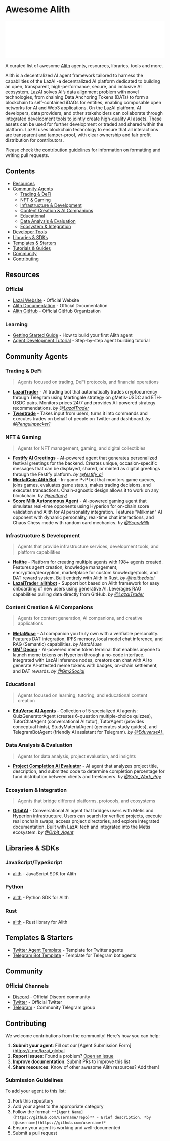 # Awesome Alith

![Alith Logo](assets/lazailogo.png)

A curated list of awesome [Alith](https://alith.lazai.network/docs) agents, resources, libraries, tools and more.

Alith is a decentralized AI agent framework tailored to harness the capabilities of the LazAI -a decentralized AI platform dedicated to building an open, transparent, high-performance, secure, and inclusive AI ecosystem. LazAI solves AI’s data alignment problem with novel technologies, from chaining Data Anchoring Tokens (DATs) to form a blockchain to self-contained iDAOs for entities, enabling composable open networks for AI and Web3 applications. On the LazAI platform, AI developers, data providers, and other stakeholders can collaborate through integrated development tools to jointly create high-quality AI assets. These assets can be used for further development or traded and shared within the platform. LazAI uses blockchain technology to ensure that all interactions are transparent and tamper-proof, with clear ownership and fair profit distribution for contributors.

Please check the [contribution guidelines](CONTRIBUTING.md) for information on formatting and writing pull requests.

## Contents

- [Resources](#resources)
- [Community Agents](#community-agents)
  - [Trading & DeFi](#trading--defi)
  - [NFT & Gaming](#nft--gaming)
  - [Infrastructure & Development](#infrastructure--development)
  - [Content Creation & AI Companions](#content-creation--ai-companions)
  - [Educational](#educational)
  - [Data Analysis & Evaluation](#data-analysis--evaluation)
  - [Ecosystem & Integration](#ecosystem--integration)
- [Developer Tools](#developer-tools)
- [Libraries & SDKs](#libraries--sdks)
- [Templates & Starters](#templates--starters)
- [Tutorials & Guides](#tutorials--guides)
- [Community](#community)
- [Contributing](#contributing)

## Resources

### Official
- [Lazai Website](https://lazai.network/) - Official Website
- [Alith Documentation](https://alith.lazai.network/docs) - Official Documentation
- [Alith GitHub](https://github.com/0xLazAI/alith) - Official GitHub Organization

### Learning
- [Getting Started Guide](https://alith.lazai.network/docs/get-started) - How to build your first Alith agent
- [Agent Development Tutorial](https://alith.lazai.network/docs/tutorials/twitter-agent) - Step-by-step agent building tutorial


## Community Agents

### Trading & DeFi
> Agents focused on trading, DeFi protocols, and financial operations

- **[LazaiTrader](https://github.com/SmartOnStuff/LazaiTrader)** - AI trading bot that automatically trades cryptocurrency through Telegram using Martingale strategy on gMetis-USDC and ETH-USDC pairs. Monitors prices 24/7 and provides AI-powered strategy recommendations. *by [@LazaiTrader](https://x.com/LazaiTrader)*
- **[Tweetrade](https://github.com/lazydevpro/tweetrade-bot)** - Takes input from users, turns it into commands and executes trades on behalf of people on Twitter and dashboard. *by [@Penguinpecker1](https://x.com/Penguinpecker1)*

### NFT & Gaming
> Agents for NFT management, gaming, and digital collectibles

- **[Festify AI Greetings](https://github.com/aliveevie/festify-ai-greetings)** - AI-powered agent that generates personalized festival greetings for the backend. Creates unique, occasion-specific messages that can be displayed, shared, or minted as digital greetings through the Festify platform. *by [@festify_ai](https://x.com/festify_ai)*
- **[MortalCoin Alith Bot](https://github.com/MortalCoin/mortalcoin_alith_bot)** - In-game PvP bot that monitors game queues, joins games, evaluates game status, makes trading decisions, and executes transactions. Chain-agnostic design allows it to work on any blockchain. *by [@realtonyl](https://t.me/realtonyl)*
- **[Score Milk Autonomous Agent](https://github.com/Score-Milk/sm-autonomous-agent)** - AI-powered gaming agent that simulates real-time opponents using Hyperion for on-chain score validation and Alith for AI personality integration. Features "Milkman" AI opponent with dynamic personality, real-time chat interactions, and Chaos Chess mode with random card mechanics. *by [@ScoreMilk](https://x.com/ScoreMilk)*

### Infrastructure & Development
> Agents that provide infrastructure services, development tools, and platform capabilities

- **[Haithe](https://github.com/haithedotai/core)** - Platform for creating multiple agents with 198+ agents created. Features agent creation, knowledge management, encryption/decryption, marketplace for custom knowledge/tools, and DAT reward system. Built entirely with Alith in Rust. *by [@haithedotai](https://x.com/haithedotai/)*
- **[LazaiTrader_alithbot](https://t.me/LazaiTrader_alithbot)** - Support bot based on Alith framework for easy onboarding of new users using generative AI. Leverages RAG capabilities pulling data directly from GitHub. *by [@LazaiTrader](https://x.com/LazaiTrader)*

### Content Creation & AI Companions
> Agents for content generation, AI companions, and creative applications

- **[MetaMuse](https://metamuse-tau.vercel.app/)** - AI companion you truly own with a verifiable personality. Features DAT integration, IPFS memory, local model chat inference, and RAG (Semantic) capabilities. *by MetaMuse*
- **[GM² Degen](https://github.com/gm2social/gm2-lazai-dat-processor)** - AI-powered meme token terminal that enables anyone to launch meme tokens on Hyperion through a no-code interface. Integrated with LazAI inference nodes, creators can chat with AI to generate AI-attested meme tokens with badges, on-chain settlement, and DAT rewards. *by [@Gm2Social](https://x.com/Gm2Social)*

### Educational
> Agents focused on learning, tutoring, and educational content creation

- **[EduVerse AI Agents](https://github.com/amardeepio/Eduverse)** - Collection of 5 specialized AI agents: QuizGeneratorAgent (creates 6-question multiple-choice quizzes), TutorChatAgent (conversational AI tutor), TutorAgent (provides conceptual hints), StudyMaterialAgent (generates study guides), and TelegramBotAgent (friendly AI assistant for Telegram). *by [@EduverseAI_](https://x.com/EduverseAI_)*

### Data Analysis & Evaluation
> Agents for data analysis, project evaluation, and insights

- **[Project Completion AI Evaluator](https://github.com/rahul-rathore786/hyper-hack-project)** - AI agent that analyzes project title, description, and submitted code to determine completion percentage for fund distribution between clients and freelancers. *by [@Safe_Work_Pay](https://x.com/Safe_Work_Pay)*

### Ecosystem & Integration
> Agents that bridge different platforms, protocols, and ecosystems

- **[OrbitAI](https://github.com/AsheR4444/hyperion-hackathon)** - Conversational AI agent that bridges users with Metis and Hyperion infrastructure. Users can search for verified projects, execute real onchain swaps, access project directories, and explore integrated documentation. Built with LazAI tech and integrated into the Metis ecosystem. *by [@Orbit_Agent](https://x.com/Orbit_Agent)*




## Libraries & SDKs

### JavaScript/TypeScript
- [alith](https://www.npmjs.com/package/alith) - JavaScript SDK for Alith


### Python
- [alith](https://pypi.org/project/alith/) - Python SDK for Alith 

### Rust
- [alith](https://crates.io/crates/alith) - Rust library for Alith

## Templates & Starters

- [Twitter Agent Template](https://alith.lazai.network/docs/tutorials/twitter-agent) - Template for Twitter agents
- [Telegram Bot Template](https://alith.lazai.network/docs/tutorials/tg-bot) - Template for Telegram bot agents




## Community

### Official Channels
- [Discord](https://discord.gg/g4gyZY3GHz) - Official Discord community
- [Twitter](https://x.com/LazAINetwork) - Official Twitter
- [Telegram](https://t.me/lazai_global) - Community Telegram group



## Contributing

We welcome contributions from the community! Here's how you can help:

1. **Submit your agent**: Fill out our [Agent Submission Form](https://t.me/lazai_global 
2. **Report issues**: Found a problem? [Open an issue](https://github.com/0xLazAI/Awesome-Alith/issues)
3. **Improve documentation**: Submit PRs to improve this list
4. **Share resources**: Know of other awesome Alith resources? Add them!

### Submission Guidelines

To add your agent to this list:
1. Fork this repository
2. Add your agent to the appropriate category
3. Follow the format: `**[Agent Name](https://github.com/username/repo)** - Brief description. *by [@username](https://github.com/username)*`
4. Ensure your agent is working and well-documented
5. Submit a pull request




